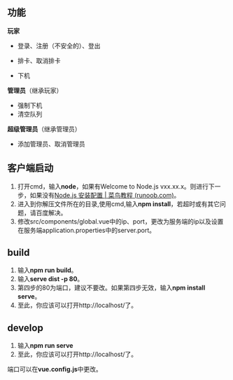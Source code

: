 ## 功能

**玩家**

- 登录、注册（不安全的）、登出

- 排卡、取消排卡

- 下机

**管理员**（继承玩家）

- 强制下机
- 清空队列

**超级管理员**（继承管理员）

- 添加管理员、取消管理员

## 客户端启动

1. 打开cmd，输入**node**，如果有Welcome to Node.js vxx.xx.x。则进行下一步，如果没有[Node.js 安装配置 | 菜鸟教程 (runoob.com)](https://www.runoob.com/nodejs/nodejs-install-setup.html)。
2. 进入到你解压文件所在的目录,使用cmd,输入**npm install**，若超时或有其它问题，请百度解决。
3. 修改src/components/global.vue中的ip、port，更改为服务端的ip以及设置在服务端application.properties中的server.port。

## build

1. 输入**npm run build**。
2. 输入**serve dist -p 80**。
3. 第四步的80为端口，建议不要改。如果第四步无效，输入**npm install serve**。
4. 至此，你应该可以打开http://localhost/了。

## develop

1. 输入**npm run serve**
2. 至此，你应该可以打开http://localhost/了。

端口可以在**vue.config.js**中更改。
